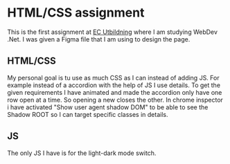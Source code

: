 # HTML/CSS assignment

This is the first assignment at [EC Utbildning](https://ecutbildning.se/) where I am studying WebDev .Net.
I was given a Figma file that I am using to design the page.

## HTML/CSS

My personal goal is tu use as much CSS as I can instead of adding JS. For example instead of a accordion with the help of JS I use details. To get the given requirements I have animated and made the accordion only have one row open at a time. So opening a new closes the other. In chrome inspector i have activated "Show user agent shadow DOM" to be able to see the Shadow ROOT so I can target specific classes in details.

## JS

The only JS I have is for the light-dark mode switch.
